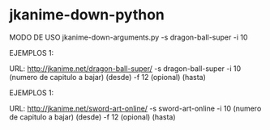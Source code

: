 # jkanime-down-python



 MODO DE USO
 jkanime-down-arguments.py -s dragon-ball-super -i 10

 EJEMPLOS 1:
 
 URL: http://jkanime.net/dragon-ball-super/
 -s dragon-ball-super
 -i 10 (numero de capitulo a bajar) (desde)
 -f 12 (opional) (hasta) 

 EJEMPLOS 1:
 
 URL: http://jkanime.net/sword-art-online/
 -s sword-art-online
 -i 10 (numero de capitulo a bajar) (desde)
 -f 12 (opional) (hasta) 